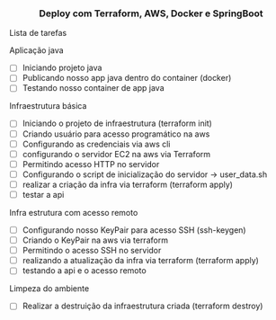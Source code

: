 <h3 align="center">
  Deploy com Terraform, AWS, Docker e SpringBoot
</h3>

Lista de tarefas

Aplicação java
- [ ] Iniciando projeto java
- [ ] Publicando nosso app java dentro do container (docker)
- [ ] Testando nosso container de app java

Infraestrutura básica
- [ ] Iniciando o projeto de infraestrutura (terraform init)
- [ ] Criando usuário para acesso programático na aws
- [ ] Configurando as credenciais via aws cli
- [ ] configurando o servidor EC2 na aws via Terraform
- [ ] Permitindo acesso HTTP no servidor
- [ ] Configurando o script de inicialização  do servidor -> user_data.sh
- [ ] realizar a criação da infra via terraform (terraform apply)
- [ ] testar a api

Infra estrutura com acesso remoto
- [ ] Configurando nosso KeyPair para acesso SSH (ssh-keygen)
- [ ] Criando o KeyPair na aws via terraform
- [ ] Permitindo o acesso SSH no servidor
- [ ] realizando a atualização da infra via terraform (terraform apply)
- [ ] testando a api e o acesso remoto

Limpeza do ambiente
- [ ] Realizar a destruição da infraestrutura criada (terraform destroy)